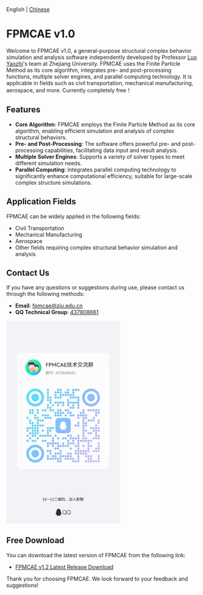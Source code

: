 English | [Chinese](README.md)

# FPMCAE v1.0

Welcome to FPMCAE v1.0, a general-purpose structural complex behavior simulation and analysis software independently developed by Professor [Luo Yaozhi](https://person.zju.edu.cn/0091020)'s team at Zhejiang University. FPMCAE uses the Finite Particle Method as its core algorithm, integrates pre- and post-processing functions, multiple solver engines, and parallel computing technology. It is applicable in fields such as civil transportation, mechanical manufacturing, aerospace, and more. Currently completely free！

## Features

- **Core Algorithm**: FPMCAE employs the Finite Particle Method as its core algorithm, enabling efficient simulation and analysis of complex structural behaviors.
- **Pre- and Post-Processing**: The software offers powerful pre- and post-processing capabilities, facilitating data input and result analysis.
- **Multiple Solver Engines**: Supports a variety of solver types to meet different simulation needs.
- **Parallel Computing**: Integrates parallel computing technology to significantly enhance computational efficiency, suitable for large-scale complex structure simulations.

## Application Fields

FPMCAE can be widely applied in the following fields:

- Civil Transportation
- Mechanical Manufacturing
- Aerospace
- Other fields requiring complex structural behavior simulation and analysis

## Contact Us

If you have any questions or suggestions during use, please contact us through the following methods:

- **Email**: [fpmcae@zju.edu.cn](mailto:fpmcae@zju.edu.cn)
- **QQ Technical Group**: [437808661](https://qm.qq.com/cgi-bin/qm/qr?k=9spwLes4DGCERunRATnQIUfYZWxY5CjR&jump_from=webapi&qr=1)

<img src="images/qq_group.jpg" alt="QQ Group" width="300"/>

## Free Download

You can download the latest version of FPMCAE from the following link:

- [FPMCAE v1.2 Latest Release Download](https://github.com/FPMManagers/FPMCAE/releases/tag/V1.2.0)

Thank you for choosing FPMCAE. We look forward to your feedback and suggestions!
